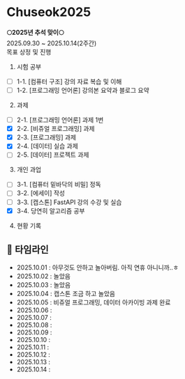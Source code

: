 # Chuseok2025

**🌕2025년 추석 맞이🌕** <br/>
2025.09.30 ~ 2025.10.14(2주간)<br/>
목표 상정 및 진행<br/>
1. 시험 공부<br/>
- [ ]   1-1. [컴퓨터 구조] 강의 자료 복습 및 이해 <br/>
- [ ]   1-2. [프로그래밍 언어론] 강의본 요약과 블로그 요약<br/>

2. 과제<br/>
- [ ]   2-1. [프로그래밍 언어론] 과제 1번<br/>
- [x]   2-2. [비쥬얼 프로그래밍] 과제<br/>
- [x]   2-3. [프로그래밍] 과제<br/>
- [x]   2-4. [데이터] 실습 과제<br/>
- [ ]   2-5. [데이터] 프로젝트 과제<br/>
3. 개인 과업<br/>
- [ ]   3-1. [컴퓨터 밑바닥의 비밀] 정독<br/>
- [ ]   3-2. [에세이] 작성<br/>
- [ ]   3-3. [캡스톤] FastAPI 강의 수강 및 실습<br/>
- [x]   3-4. 당연히 알고리즘 공부

4. 현황 기록
## 📅 타임라인

- 2025.10.01 : 아무것도 안하고 놀아버림. 아직 연휴 아니니까..ㅎ
- 2025.10.02 : 놀았음
- 2025.10.03 : 놀았음
- 2025.10.04 : 캡스톤 조금 하고 놀았음
- 2025.10.05 : 비쥬얼 프로그래밍, 데이터 아카이빙 과제 완료
- 2025.10.06 : 
- 2025.10.07 : 
- 2025.10.08 : 
- 2025.10.09 : 
- 2025.10.10 : 
- 2025.10.11 : 
- 2025.10.12 : 
- 2025.10.13 : 
- 2025.10.14 : 


